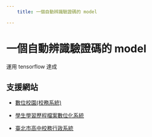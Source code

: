 ```yaml
---
    title: 一個自動辨識驗證碼的 model

---
```


# 一個自動辨識驗證碼的 model

運用 tensorflow 達成

## 支援網站

- [數位校園(校務系統)](http://210.60.107.251/tcfsh/Login.action)

- [學生學習歷程檔案數位化系統](http://210.60.107.250/storx)
- [臺北市高中校務行政系統](https://sschool.tp.edu.tw/Login.action)